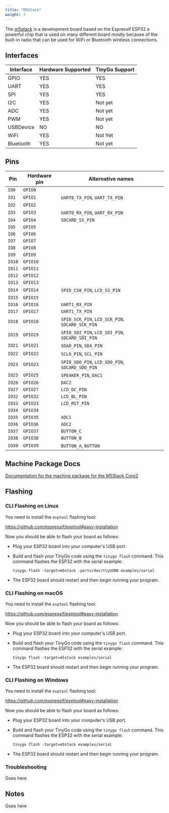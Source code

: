 ```yaml
---
title: "M5Stack"
weight: 3
---
```


The [m5stack](https://docs.m5stack.com/en/core/basic) is a development board based on the Espressif ESP32 a powerful chip that is used on many different board mostly because of the built-in radio that can be used for WiFi or Bluetooth wireless connections.

## Interfaces

| Interface | Hardware Supported | TinyGo Support |
| --------- | ------------- | ----- |
| GPIO      | YES | YES |
| UART      | YES | YES |
| SPI       | YES | YES |
| I2C       | YES | Not yet |
| ADC       | YES | Not yet |
| PWM       | YES | Not yet |
| USBDevice | NO  | NO  |
| WiFi      | YES | Not Yet |
| Bluetooth | YES | Not yet |

## Pins

| Pin               | Hardware pin | Alternative names |
| ----------------- | ------------ | ----------------- |
| `IO0`             | `GPIO0`      |                   |
| `IO1`             | `GPIO1`      | `UART0_TX_PIN`, `UART_TX_PIN` |
| `IO2`             | `GPIO2`      |                   |
| `IO3`             | `GPIO3`      | `UART0_RX_PIN`, `UART_RX_PIN` |
| `IO4`             | `GPIO4`      | `SDCARD_SS_PIN`   |
| `IO5`             | `GPIO5`      |                   |
| `IO6`             | `GPIO6`      |                   |
| `IO7`             | `GPIO7`      |                   |
| `IO8`             | `GPIO8`      |                   |
| `IO9`             | `GPIO9`      |                   |
| `IO10`            | `GPIO10`     |                   |
| `IO11`            | `GPIO11`     |                   |
| `IO12`            | `GPIO12`     |                   |
| `IO13`            | `GPIO13`     |                   |
| `IO14`            | `GPIO14`     | `SPI0_CS0_PIN`, `LCD_SS_PIN` |
| `IO15`            | `GPIO15`     |                   |
| `IO16`            | `GPIO16`     | `UART1_RX_PIN`    |
| `IO17`            | `GPIO17`     | `UART1_TX_PIN`    |
| `IO18`            | `GPIO18`     | `SPI0_SCK_PIN`, `LCD_SCK_PIN`, `SDCARD_SCK_PIN` |
| `IO19`            | `GPIO19`     | `SPI0_SDI_PIN`, `LCD_SDI_PIN`, `SDCARD_SDI_PIN` |
| `IO21`            | `GPIO21`     | `SDA0_PIN`, `SDA_PIN` |
| `IO22`            | `GPIO22`     | `SCL0_PIN`, `SCL_PIN` |
| `IO23`            | `GPIO23`     | `SPI0_SDO_PIN`, `LCD_SDO_PIN`, `SDCARD_SDO_PIN` |
| `IO25`            | `GPIO25`     | `SPEAKER_PIN`, `DAC1` |
| `IO26`            | `GPIO26`     | `DAC2`            |
| `IO27`            | `GPIO27`     | `LCD_DC_PIN`      |
| `IO32`            | `GPIO32`     | `LCD_BL_PIN`      |
| `IO33`            | `GPIO33`     | `LCD_RST_PIN`     |
| `IO34`            | `GPIO34`     |                   |
| `IO35`            | `GPIO35`     | `ADC1`            |
| `IO36`            | `GPIO36`     | `ADC2`            |
| `IO37`            | `GPIO37`     | `BUTTON_C`        |
| `IO38`            | `GPIO38`     | `BUTTON_B`        |
| `IO39`            | `GPIO39`     | `BUTTON_A`, `BUTTON` |

## Machine Package Docs

[Documentation for the machine package for the M5Stack Core2](../machine/m5stack)

## Flashing

### CLI Flashing on Linux

You need to install the `esptool` flashing tool:

https://github.com/espressif/esptool#easy-installation

Now you should be able to flash your board as follows:

- Plug your ESP32 board into your computer's USB port.
- Build and flash your TinyGo code using the `tinygo flash` command. This command flashes the ESP32 with the serial example:

    ```
    tinygo flash -target=m5stack -port=/dev/ttyUSB0 examples/serial
    ```

- The ESP32 board should restart and then begin running your program.

### CLI Flashing on macOS

You need to install the `esptool` flashing tool:

https://github.com/espressif/esptool#easy-installation

Now you should be able to flash your board as follows:

- Plug your ESP32 board into your computer's USB port.
- Build and flash your TinyGo code using the `tinygo flash` command. This command flashes the ESP32 with the serial example:

    ```
    tinygo flash -target=m5stack examples/serial
    ```

- The ESP32 board should restart and then begin running your program.

### CLI Flashing on Windows

You need to install the `esptool` flashing tool:

https://github.com/espressif/esptool#easy-installation

Now you should be able to flash your board as follows:

- Plug your ESP32 board into your computer's USB port.
- Build and flash your TinyGo code using the `tinygo flash` command. This command flashes the ESP32 with the serial example:

    ```
    tinygo flash -target=m5stack examples/serial
    ```

- The ESP32 board should restart and then begin running your program.

### Troubleshooting

Goes here

## Notes

Goes here

